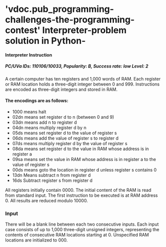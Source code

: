 # 'vdoc.pub_programming-challenges-the-programming-contest' Interpreter-problem solution in Python-
#### Interpreter Instruction

##### PC/UVa IDs: 110106/10033, Popularity: B, Success rate: low Level: 2
A certain computer has ten registers and 1,000 words of RAM. Each register or
RAM location holds a three-digit integer between 0 and 999. Instructions are encoded
as three-digit integers and stored in RAM. 
#### The encodings are as follows:

* 1000	means halt
* 02dn	means set register d to n (between 0 and 9)
* 03dn	means add n to register d
* 04dn	means multiply register d by n
* 05ds	means set register d to the value of register s
* 06ds	means add the value of register s to register d
* 07ds	means multiply register d by the value of register s
* 08da	means set register d to the value in RAM whose address is in register a
* 09sa	means set the value in RAM whose address is in register a to the value of register s
* 00ds	means goto the location in register d unless register s contains 0
* 13dn	Means subtract n from register d
* 16ds	Subtract register s from register d

All registers initially contain 0000. The initial content of the RAM is read from standard input. The first instruction to be executed is at RAM address 0. All results are
reduced modulo 10000.

### Input
There will be a blank line between each two consecutive inputs.
Each input case consists of up to 1,000 three-digit unsigned integers, representing the
contents of consecutive RAM locations starting at 0. Unspecified RAM locations are
initialized to 000.
